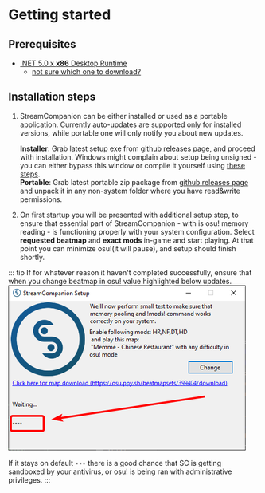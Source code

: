 # Getting started

## Prerequisites

* [.NET 5.0.x __x86__ Desktop Runtime](https://dotnet.microsoft.com/download/dotnet/5.0/runtime)
  * [not sure which one to download?](../images/guide/netRuntimeDownload.png)

## Installation steps

1. StreamCompanion can be either installed or used as a portable application. Currently auto-updates are supported only for installed versions, while portable one will only notify you about new updates.  

    __Installer__: Grab latest setup exe from [github releases page][dlLink], and proceed with installation. Windows might complain about setup being unsigned - you can either bypass this window or compile it yourself using [these steps][compileSC].  
    __Portable__: Grab latest portable zip package from [github releases page][dlLink] and unpack it in any non-system folder where you have read&write permissions.

2. On first startup you will be presented with additional setup step, to ensure that essential part of StreamCompanion - with is osu! memory reading - is functioning properly with your system configuration. Select __requested beatmap__ and __exact mods__ in-game and start playing. At that point you can minimize osu!(it will pause), and setup should finish shortly.  

::: tip
If for whatever reason it haven't completed successfully, ensure that when you change beatmap in osu! value highlighted below updates.  
![Memory setup][memoryDebugInfo]  

If it stays on default `---` there is a good chance that SC is getting sandboxed by your antivirus, or osu! is being ran with administrative privileges.
:::

[memoryDebugInfo]: <./images/SCSetupMemoryStatus.png>
[netRuntimeDownload]: <./images/netRuntimeDownload.png>
[compileSC]: </development/SC/#i-just-want-to-compile-it-myself>
[dlLink]: <https://github.com/Piotrekol/StreamCompanion/releases/latest>

